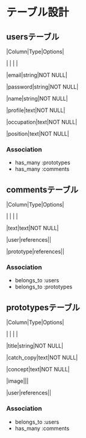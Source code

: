# テーブル設計

## usersテーブル

|Column|Type|Options|

|      |    |       |

|email|string|NOT NULL|

|password|string|NOT NULL|

|name|string|NOT NULL|

|profile|text|NOT NULL|

|occupation|text|NOT NULL|

|position|text|NOT NULL|

### Association

- has_many :prototypes
- has_many :comments

## commentsテーブル

|Column|Type|Options|

|      |    |       |

|text|text|NOT NULL|

|user|references||

|prototype|references||

### Association

- belongs_to :users
- belongs_to :prototypes

## prototypesテーブル

|Column|Type|Options|

|      |    |       |

|title|string|NOT NULL|

|catch_copy|text|NOT NULL|

|concept|text|NOT NULL|

|image|||

|user|references||

### Association

- belongs_to :users
- has_many :comments
